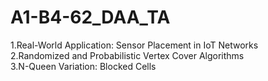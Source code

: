 # A1-B4-62_DAA_TA
1.Real-World Application: Sensor Placement in IoT Networks\
2.Randomized and Probabilistic Vertex Cover Algorithms\
3.N-Queen Variation: Blocked Cells

